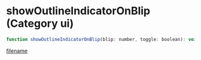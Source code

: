 # showOutlineIndicatorOnBlip (Category ui)

```js
function showOutlineIndicatorOnBlip(blip: number, toggle: boolean): void
```

[filename](showOutlineIndicatorOnBlip_m.md ':include')